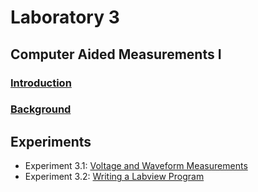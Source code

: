 # Laboratory 3

## Computer Aided Measurements I

### [ Introduction ](./introduction)

### [ Background ](./background)

Experiments
-----------

* Experiment 3.1: [Voltage and Waveform Measurements](./experiment_3-1)
* Experiment 3.2: [Writing a Labview Program](./experiment_3-2)
